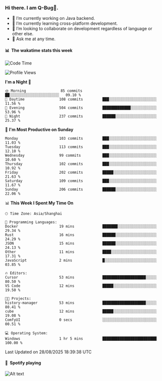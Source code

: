 ### Hi there. I am Q-Bug🐞.

- 🔭 I’m currently working on Java backend.
- 🌱 I’m currently learning cross-platform development.
- 👯 I’m looking to collaborate on development regardless of language or other else.
- 💬 Ask me at any time.

#### 📊 &nbsp;**The wakatime stats this week**  
<!--START_SECTION:waka-->
![Code Time](http://img.shields.io/badge/Code%20Time-351%20hrs%2046%20mins-blue)

![Profile Views](http://img.shields.io/badge/Profile%20Views-0-blue)

**I'm a Night 🦉** 

```text
🌞 Morning                85 commits          ██░░░░░░░░░░░░░░░░░░░░░░░   09.10 % 
🌆 Daytime                108 commits         ███░░░░░░░░░░░░░░░░░░░░░░   11.56 % 
🌃 Evening                504 commits         █████████████░░░░░░░░░░░░   53.96 % 
🌙 Night                  237 commits         ██████░░░░░░░░░░░░░░░░░░░   25.37 % 
```
📅 **I'm Most Productive on Sunday** 

```text
Monday                   103 commits         ███░░░░░░░░░░░░░░░░░░░░░░   11.03 % 
Tuesday                  113 commits         ███░░░░░░░░░░░░░░░░░░░░░░   12.10 % 
Wednesday                99 commits          ███░░░░░░░░░░░░░░░░░░░░░░   10.60 % 
Thursday                 102 commits         ███░░░░░░░░░░░░░░░░░░░░░░   10.92 % 
Friday                   202 commits         █████░░░░░░░░░░░░░░░░░░░░   21.63 % 
Saturday                 109 commits         ███░░░░░░░░░░░░░░░░░░░░░░   11.67 % 
Sunday                   206 commits         ██████░░░░░░░░░░░░░░░░░░░   22.06 % 
```


📊 **This Week I Spent My Time On** 

```text
🕑︎ Time Zone: Asia/Shanghai

💬 Programming Languages: 
Docker                   19 mins             ███████░░░░░░░░░░░░░░░░░░   29.34 % 
Rust                     16 mins             ██████░░░░░░░░░░░░░░░░░░░   24.29 % 
JSON                     15 mins             ██████░░░░░░░░░░░░░░░░░░░   24.13 % 
Other                    11 mins             ████░░░░░░░░░░░░░░░░░░░░░   17.31 % 
JavaScript               2 mins              █░░░░░░░░░░░░░░░░░░░░░░░░   03.85 % 

🔥 Editors: 
Cursor                   53 mins             ████████████████████░░░░░   80.50 % 
VS Code                  12 mins             █████░░░░░░░░░░░░░░░░░░░░   19.50 % 

🐱‍💻 Projects: 
history-manager          53 mins             ████████████████████░░░░░   80.41 % 
cube                     12 mins             █████░░░░░░░░░░░░░░░░░░░░   19.08 % 
ComfyUI                  0 secs              ░░░░░░░░░░░░░░░░░░░░░░░░░   00.51 % 

💻 Operating System: 
Windows                  1 hr 5 mins         █████████████████████████   100.00 % 
```


 Last Updated on 28/08/2025 18:39:38 UTC
<!--END_SECTION:waka-->

#### 🎵 &nbsp;**Spotify playing**  
![Alt text](https://spotify-recently-played-readme.vercel.app/api?user=e5y1o4x7kdt9kf2blu4wvmb4s&unique={true|1|on|yes})
